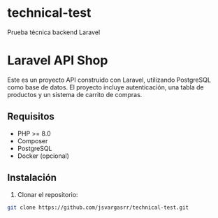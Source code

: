 # technical-test
Prueba técnica backend Laravel

# Laravel API Shop

Este es un proyecto API construido con Laravel, utilizando PostgreSQL como base de datos. El proyecto incluye autenticación, una tabla de productos y un sistema de carrito de compras.

## Requisitos

- PHP >= 8.0
- Composer
- PostgreSQL
- Docker (opcional)

## Instalación

1. Clonar el repositorio:

```bash
git clone https://github.com/jsvargasrr/technical-test.git
